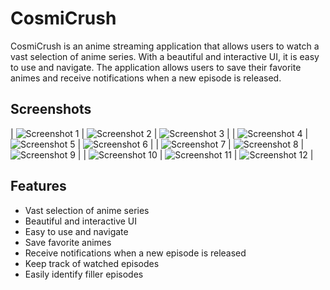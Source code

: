 # CosmiCrush

CosmiCrush is an anime streaming application that allows users to watch a vast selection of anime series. With a beautiful and interactive UI, it is easy to use and navigate. The application allows users to save their favorite animes and receive notifications when a new episode is released.

## Screenshots
| ![Screenshot 1](screenshots/1.png) | ![Screenshot 2](screenshots/2.png) | ![Screenshot 3](screenshots/3.png) |
| ![Screenshot 4](screenshots/4.png) | ![Screenshot 5](screenshots/5.png) | ![Screenshot 6](screenshots/6.png) |
| ![Screenshot 7](screenshots/7.png) | ![Screenshot 8](screenshots/8.png) | ![Screenshot 9](screenshots/9.png) |
| ![Screenshot 10](screenshots/10.png) | ![Screenshot 11](screenshots/11.png) | ![Screenshot 12](screenshots/12.png) |

## Features

- Vast selection of anime series
- Beautiful and interactive UI
- Easy to use and navigate
- Save favorite animes
- Receive notifications when a new episode is released
- Keep track of watched episodes
- Easily identify filler episodes

